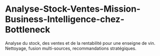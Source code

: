 # Analyse-Stock-Ventes-Mission-Business-Intelligence-chez-Bottleneck
Analyse du stock, des ventes et de la rentabilité pour une enseigne de vin. Nettoyage, fusion multi-sources, recommandations stratégiques.
